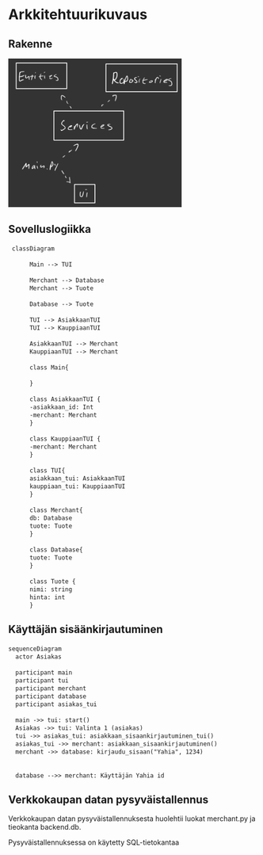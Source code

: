 # Arkkitehtuurikuvaus
## Rakenne
<img src=./IMG_0055.jpeg width="350" height="300">

## Sovelluslogiikka

```mermaid
 classDiagram
 
      Main --> TUI
 
      Merchant --> Database
      Merchant --> Tuote
 
      Database --> Tuote
      
      TUI --> AsiakkaanTUI
      TUI --> KauppiaanTUI
      
      AsiakkaanTUI --> Merchant
      KauppiaanTUI --> Merchant
      
      class Main{
      
      }
      
      class AsiakkaanTUI {
      -asiakkaan_id: Int
      -merchant: Merchant
      }
      
      class KauppiaanTUI {
      -merchant: Merchant
      }
      
      class TUI{
      asiakkaan_tui: AsiakkaanTUI
      kauppiaan_tui: KauppiaanTUI
      }
      
      class Merchant{
      db: Database
      tuote: Tuote
      }
      
      class Database{
      tuote: Tuote
      }
      
      class Tuote {
      nimi: string
      hinta: int
      }  
```


## Käyttäjän sisäänkirjautuminen
```mermaid
sequenceDiagram
  actor Asiakas
  
  participant main
  participant tui
  participant merchant
  participant database
  participant asiakas_tui
  
  main ->> tui: start()
  Asiakas ->> tui: Valinta 1 (asiakas)
  tui ->> asiakas_tui: asiakkaan_sisaankirjautuminen_tui()
  asiakas_tui ->> merchant: asiakkaan_sisaankirjautuminen()
  merchant ->> database: kirjaudu_sisaan("Yahia", 1234)
  
  
  database -->> merchant: Käyttäjän Yahia id
```

## Verkkokaupan datan pysyväistallennus
Verkkokaupan datan pysyväistallennuksesta huolehtii luokat merchant.py ja tieokanta backend.db.

Pysyväistallennuksessa on käytetty SQL-tietokantaa
